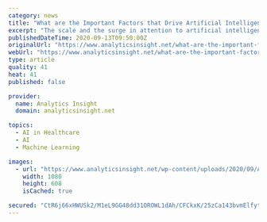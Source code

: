 ```yaml
---
category: news
title: "What are the Important Factors that Drive Artificial Intelligence?"
excerpt: "The scale and the surge in attention to artificial intelligence (AI) is not a new concept as the ideology behind the human-machine collaboration has been floating around since the 1980s. Here are four factors that have contributed to the growth of artificial intelligence."
publishedDateTime: 2020-09-13T09:50:00Z
originalUrl: "https://www.analyticsinsight.net/what-are-the-important-factors-that-drive-artificial-intelligence/"
webUrl: "https://www.analyticsinsight.net/what-are-the-important-factors-that-drive-artificial-intelligence/"
type: article
quality: 41
heat: 41
published: false

provider:
  name: Analytics Insight
  domain: analyticsinsight.net

topics:
  - AI in Healthcare
  - AI
  - Machine Learning

images:
  - url: "https://www.analyticsinsight.net/wp-content/uploads/2020/09/Artificial-Intelligence11.png"
    width: 1080
    height: 608
    isCached: true

secured: "CtR6j66xHWUSk2/M1eL9GG48dd31OROWL1dAh/CFCkxK/25zCa143bvmElfytHwv2/tRt0Z/m94T2+GlMIs0W7D0q/zGowf7ZytqXlBWgkx91lyK2MjcCXIK0h9t57zf2JQy3t1D+c96r3ZkIsSM5XZZR0ltFhVnfT3NpkBF/hYHVoGW894rOCUdcgj6QWR6Msniicmy2bBZN7X5s2m3dHGfkwEcPNcIg/eokzcosF5AF8JnZTewWDQctKM645Zcs7LVAd+ZW0ZzcnKrGj1zujiTnVauK9UN6hKPAO+0/UFT9YNG0o+EnIYQLogYJ9+u1khDjWpsrovTPXk06ZiVmmx2yeUBJQEIkqz+Wzc3984=;IZxT/lRTzLhTD7Jcl/BpLw=="
---
```


